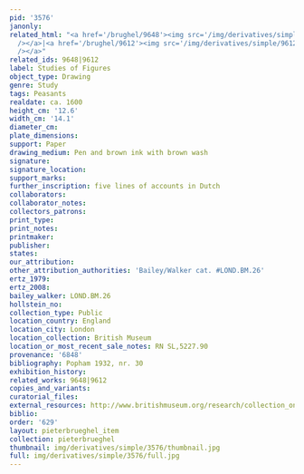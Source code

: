 ```yaml
---
pid: '3576'
janonly: 
related_html: "<a href='/brughel/9648'><img src='/img/derivatives/simple/9648/thumbnail.jpg'
  /></a>|<a href='/brughel/9612'><img src='/img/derivatives/simple/9612/thumbnail.jpg'
  /></a>"
related_ids: 9648|9612
label: Studies of Figures
object_type: Drawing
genre: Study
tags: Peasants
realdate: ca. 1600
height_cm: '12.6'
width_cm: '14.1'
diameter_cm: 
plate_dimensions: 
support: Paper
drawing_medium: Pen and brown ink with brown wash
signature: 
signature_location: 
support_marks: 
further_inscription: five lines of accounts in Dutch
collaborators: 
collaborator_notes: 
collectors_patrons: 
print_type: 
print_notes: 
printmaker: 
publisher: 
states: 
our_attribution: 
other_attribution_authorities: 'Bailey/Walker cat. #LOND.BM.26'
ertz_1979: 
ertz_2008: 
bailey_walker: LOND.BM.26
hollstein_no: 
collection_type: Public
location_country: England
location_city: London
location_collection: British Museum
location_or_most_recent_sale_notes: RN SL,5227.90
provenance: '6848'
bibliography: Popham 1932, nr. 30
exhibition_history: 
related_works: 9648|9612
copies_and_variants: 
curatorial_files: 
external_resources: http://www.britishmuseum.org/research/collection_online/collection_object_details.aspx?objectId=712305&partId=1&searchText=SL%2C5227.90&page=1
biblio: 
order: '629'
layout: pieterbrueghel_item
collection: pieterbrueghel
thumbnail: img/derivatives/simple/3576/thumbnail.jpg
full: img/derivatives/simple/3576/full.jpg
---
```

